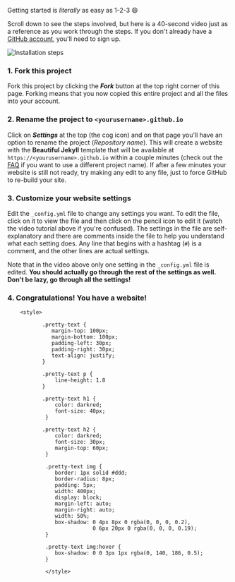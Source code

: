 Getting started is *literally* as easy as 1-2-3 :smile:

Scroll down to see the steps involved, but here is a 40-second video just as a reference as you work through the steps. If you don't already have a [GitHub account](https://github.com/join), you'll need to sign up.

![Installation steps](assets/img/install-steps.gif)

<div class="gs-section-01" markdown="1">

### 1. Fork this project

Fork this project by clicking the __*Fork*__ button at the top right corner of this page. Forking means that you now copied this entire project and all the files into your account.

</div>
<div class="gs-section-02" markdown="1">

### 2. Rename the project to `<yourusername>.github.io`

Click on __*Settings*__ at the top (the cog icon) and on that page you'll have an option to rename the project (*Repository name*). This will create a website with the **Beautiful Jekyll** template that will be available at `https://<yourusername>.github.io` within a couple minutes (check out the [FAQ](https://beautifuljekyll.com/faq/#custom-domain) if you want to use a different project name). If after a few minutes your website is still not ready, try making any edit to any file, just to force GitHub to re-build your site.

</div>
<div class="gs-section-03" markdown="1">

### 3. Customize your website settings

Edit the `_config.yml` file to change any settings you want. To edit the file, click on it to view the file and then click on the pencil icon to edit it (watch the video tutorial above if you're confused).  The settings in the file are self-explanatory and there are comments inside the file to help you understand what each setting does. Any line that begins with a hashtag (`#`) is a comment, and the other lines are actual settings.

Note that in the video above only one setting in the `_config.yml` file is edited. **You should actually go through the rest of the settings as well. Don't be lazy, go through all the settings!**

</div>

### 4. Congratulations! You have a website!

        <style>

               .pretty-text {
                  margin-top: 100px;
                  margin-bottom: 100px;
                  padding-left: 30px;
                  padding-right: 30px;
                  text-align: justify;
               }

               .pretty-text p {
                   line-height: 1.8
               }

               .pretty-text h1 {
                   color: darkred;
                   font-size: 40px;
                }

               .pretty-text h2 {
                   color: darkred;
                   font-size: 30px;
                   margin-top: 60px;
                }

                .pretty-text img {
                   border: 1px solid #ddd;
                   border-radius: 8px;
                   padding: 5px;
                   width: 400px;
                   display: block;
                   margin-left: auto;
                   margin-right: auto;
                   width: 50%;
                   box-shadow: 0 4px 8px 0 rgba(0, 0, 0, 0.2), 
                               0 6px 20px 0 rgba(0, 0, 0, 0.19);
                }

                .pretty-text img:hover {
                   box-shadow: 0 0 3px 1px rgba(0, 140, 186, 0.5);
                }

                </style>

